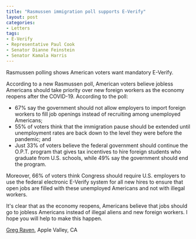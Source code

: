 ```yaml
---
title: "Rasmussen immigration poll supports E-Verify"
layout: post
categories:
- Letters
tags:
- E-Verify
- Representative Paul Cook
- Senator Dianne Feinstein
- Senator Kamala Harris
---
```


Rasmussen polling shows American voters want mandatory E-Verify.

According to a new Rasmussen poll, American voters believe jobless Americans should take priority over new foreign workers as the economy reopens after the COVID-19. According to the poll:

- 67% say the government should not allow employers to import foreign workers to fill job openings instead of recruiting among unemployed Americans;
- 55% of voters think that the immigration pause should be extended until unemployment rates are back down to the level they were before the pandemic; and
- Just 33% of voters believe the federal government should continue the O.P.T. program that gives tax incentives to hire foreign students who graduate from U.S. schools, while 49% say the government should end the program.

Moreover, 66% of voters think Congress should require U.S. employers to use the federal electronic E-Verify system for all new hires to ensure that open jobs are filled with these unemployed Americans and not with illegal workers.

It's clear that as the economy reopens, Americans believe that jobs should go to jobless Americans instead of illegal aliens and new foreign workers. I hope you will help to make this happen.

[Greg Raven](https://www.gregraven.org/), Apple Valley, CA